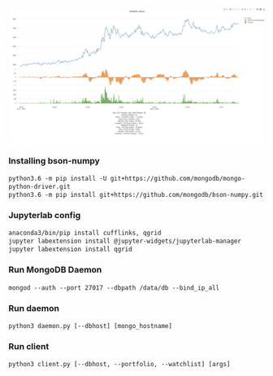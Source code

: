 ![alt text](https://github.com/SeanEstey/coincruncher/raw/master/docs/chart.png)

### Installing bson-numpy

```
python3.6 -m pip install -U git+https://github.com/mongodb/mongo-python-driver.git
python3.6 -m pip install git+https://github.com/mongodb/bson-numpy.git
```

### Jupyterlab config

```
anaconda3/bin/pip install cufflinks, qgrid
jupyter labextension install @jupyter-widgets/jupyterlab-manager
jupyter labextension install qgrid
```

### Run MongoDB Daemon

```
mongod --auth --port 27017 --dbpath /data/db --bind_ip_all
```

### Run daemon

```
python3 daemon.py [--dbhost] [mongo_hostname]
```

### Run client

```
python3 client.py [--dbhost, --portfolio, --watchlist] [args]
```


